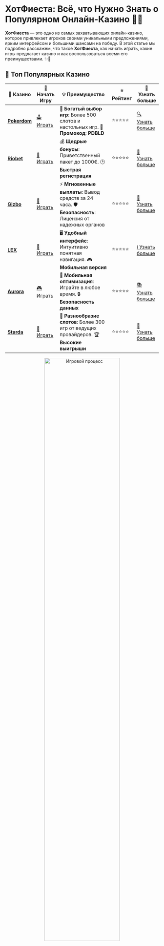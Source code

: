 # ХотФиеста: Всё, что Нужно Знать о Популярном Онлайн-Казино 🎉🎰

**ХотФиеста** — это одно из самых захватывающих онлайн-казино, которое привлекает игроков своими уникальными предложениями, ярким интерфейсом и большими шансами на победу. В этой статье мы подробно расскажем, что такое **ХотФиеста**, как начать играть, какие игры предлагает казино и как воспользоваться всеми его преимуществами. ✨💸

## 🌟 Топ Популярных Казино

| 🎲 **Казино** | 🔗 **Начать Игру** | 💡 **Преимущество** | ⭐ **Рейтинг** | 🔗 **Узнать больше** |
|--------------|---------------------|---------------------|----------------|----------------------|
| [**Pokerdom**](https://brandplay.link/4k77v2yx) | [🕹️ Играть](https://brandplay.link/4k77v2yx) | 🎉 **Богатый выбор игр**: Более 500 слотов и настольных игр. 🎁 **Промокод**: **PDBLD** | ⭐⭐⭐⭐⭐ | [🔍 Узнать больше](https://brandplay.link/4k77v2yx) |
| [**Riobet**](https://brandplay.link/7xBLTPyj) | [🎰 Играть](https://brandplay.link/7xBLTPyj) | 💰 **Щедрые бонусы**: Приветственный пакет до 1000€. 🕒 **Быстрая регистрация** | ⭐⭐⭐⭐⭐ | [📖 Узнать больше](https://brandplay.link/7xBLTPyj) |
| [**Gizbo**](https://brandplay.link/bprXw4YV) | [🎲 Играть](https://brandplay.link/bprXw4YV) | ⚡ **Мгновенные выплаты**: Вывод средств за 24 часа. 🛡️ **Безопасность**: Лицензия от надежных органов | ⭐⭐⭐⭐⭐ | [📝 Узнать больше](https://brandplay.link/bprXw4YV) |
| [**LEX**](https://brandplay.link/zW4hdDFV) | [🤑 Играть](https://brandplay.link/zW4hdDFV) | 🖥️ **Удобный интерфейс**: Интуитивно понятная навигация. 🎮 **Мобильная версия** | ⭐⭐⭐⭐⭐ | [ℹ️ Узнать больше](https://brandplay.link/zW4hdDFV) |
| [**Aurora**](https://10trafic-stat2.com/click/668546556bcc6313411604bd/6766/13032/subaccount) | [🎮 Играть](https://10trafic-stat2.com/click/668546556bcc6313411604bd/6766/13032/subaccount) | 📱 **Мобильная оптимизация**: Играйте в любое время. 🔒 **Безопасность данных** | ⭐⭐⭐⭐⭐ | [📚 Узнать больше](https://10trafic-stat2.com/click/668546556bcc6313411604bd/6766/13032/subaccount) |
| [**Starda**](https://brandplay.link/fB7xwRFL) | [🎯 Играть](https://brandplay.link/fB7xwRFL) | 🎰 **Разнообразие слотов**: Более 300 игр от ведущих провайдеров. 🏆 **Высокие выигрыши** | ⭐⭐⭐⭐⭐ | [🔎 Узнать больше](https://brandplay.link/fB7xwRFL) |

<div align="center">
    <img src="https://i.pinimg.com/originals/1d/b3/25/1db325483acbe642c6d4e6fdd73a4988.gif" alt="Игровой процесс" width="70%">
</div>

## 💎 Лучшие Бонусы и Акции

| 🎲 **Казино** | 🔗 **Начать Игру** | 💡 **Преимущество** | ⭐ **Рейтинг** | 🔗 **Узнать больше** |
|--------------|---------------------|---------------------|----------------|----------------------|
| [**Kometa**](https://brandplay.link/8ZymQJV8) | [🎰 Играть](https://brandplay.link/8ZymQJV8) | 🎁 **Эксклюзивные бонусы**: Регулярные акции и промо. 🔄 **Программы лояльности** | ⭐⭐⭐⭐☆ | [🔍 Узнать больше](https://brandplay.link/8ZymQJV8) |
| [**R7**](https://brandplay.link/bMd3Yjsw) | [🕹️ Играть](https://brandplay.link/bMd3Yjsw) | 🕒 **Круглосуточная поддержка**: Всегда на связи. 💸 **Высокие лимиты** | ⭐⭐⭐⭐☆ | [📖 Узнать больше](https://brandplay.link/bMd3Yjsw) |
| [**7K**](https://brandplay.link/BvQyFShp) | [🎲 Играть](https://brandplay.link/BvQyFShp) | 🌟 **Эксклюзивные бонусы**: Только для VIP игроков. 🎉 **Сезонные акции** | ⭐⭐⭐⭐☆ | [📝 Узнать больше](https://brandplay.link/BvQyFShp) |
| [**Kent**](https://brandplay.link/Fv2WP3js) | [🤑 Играть](https://brandplay.link/Fv2WP3js) | 📈 **Высокий RTP**: Более 98%. 💼 **Профессиональная поддержка** | ⭐⭐⭐⭐☆ | [ℹ️ Узнать больше](https://brandplay.link/Fv2WP3js) |
| [**1Xslots**](https://brandplay.link/hSB1khtr) | [🎮 Играть](https://brandplay.link/hSB1khtr) | 🎉 **Множество акций**: Еженедельные бонусы и турниры. 🛡️ **Безопасность** | ⭐⭐⭐⭐☆ | [📚 Узнать больше](https://brandplay.link/hSB1khtr) |
| [**Gama**](https://brandplay.link/j6NMKsDz) | [🎯 Играть](https://brandplay.link/j6NMKsDz) | 🔍 **Интуитивный интерфейс**: Легкость использования. 🏅 **Престижные турниры** | ⭐⭐⭐⭐☆ | [🔎 Узнать больше](https://brandplay.link/j6NMKsDz) |

<div align="center">
    <img src="https://i.pinimg.com/originals/1d/b3/25/1db325483acbe642c6d4e6fdd73a4988.gif" alt="Игровой процесс" width="70%">
</div>

## 🚀 Быстрые Выигрыши и Поддержка

| 🎲 **Казино** | 🔗 **Начать Игру** | 💡 **Преимущество** | ⭐ **Рейтинг** | 🔗 **Узнать больше** |
|--------------|---------------------|---------------------|----------------|----------------------|
| [**Onion**](https://brandplay.link/zBGRVpQ9) | [🎰 Играть](https://brandplay.link/zBGRVpQ9) | 🤑 **Низкие ставки**: Идеально для начинающих. 🔄 **Быстрые выводы** | ⭐⭐⭐⭐☆ | [🔍 Узнать больше](https://brandplay.link/zBGRVpQ9) |
| [**Чемпион**](https://temon-gter.cfd/go/lRq?p80412p304504pcc44t17455) | [🕹️ Играть](https://temon-gter.cfd/go/lRq?p80412p304504pcc44t17455) | 🏅 **Лояльная программа**: Награды за активность. 🎁 **Ежемесячные бонусы** | ⭐⭐⭐⭐☆ | [📖 Узнать больше](https://temon-gter.cfd/go/lRq?p80412p304504pcc44t17455) |
| [**Vavada**](https://vavadapartner.pro/?promo=ea5c9275-6854-4505-94fc-95ab18221945-linkb2) | [🎲 Играть](https://vavadapartner.pro/?promo=ea5c9275-6854-4505-94fc-95ab18221945-linkb2) | 🚀 **Быстрая регистрация**: Начните играть мгновенно. 🔐 **Безопасные транзакции** | ⭐⭐⭐⭐☆ | [📝 Узнать больше](https://vavadapartner.pro/?promo=ea5c9275-6854-4505-94fc-95ab18221945-linkb2) |
| [**Friends**](https://gofriends.kim/linkb2) | [🤑 Играть](https://gofriends.kim/linkb2) | 🤝 **Социальные игры**: Играйте с друзьями. 🌐 **Мультиплатформенность** | ⭐⭐⭐⭐☆ | [ℹ️ Узнать больше](https://gofriends.kim/linkb2) |
| [**1WIN**](https://brandplay.link/smXVpBbG) | [🎮 Играть](https://brandplay.link/smXVpBbG) | 🏆 **Спортивные ставки**: Широкий выбор видов спорта. 💵 **Высокие коэффициенты** | ⭐⭐⭐⭐☆ | [📚 Узнать больше](https://brandplay.link/smXVpBbG) |
| [**Drip**](https://drp-ircp01.com/c07e6a3db) | [🎯 Играть](https://drp-ircp01.com/c07e6a3db) | 🌐 **Инновационные игры**: Новейшие игровые технологии. 🛡️ **Высокая безопасность** | ⭐⭐⭐⭐☆ | [🔎 Узнать больше](https://drp-ircp01.com/c07e6a3db) |
| [**JoyCasino**](https://rpc30.call2me.pro/?/ru/registration?apkpop=0&partner=p24970p3291217pc98f) | [🎰 Играть](https://rpc30.call2me.pro/?/ru/registration?apkpop=0&partner=p24970p3291217pc98f) | 🎁 **Приятные бонусы**: Ежедневные акции и подарки. 🕹️ **Разнообразие игр** | ⭐⭐⭐⭐☆ | [🔍 Узнать больше](https://rpc30.call2me.pro/?/ru/registration?apkpop=0&partner=p24970p3291217pc98f) |

<div align="center">
    <img src="https://i.pinimg.com/originals/1d/b3/25/1db325483acbe642c6d4e6fdd73a4988.gif" alt="Игровой процесс" width="70%">
</div>
---

✨ **Выбирайте лучшее казино для себя и наслаждайтесь игрой! Удачи!** ✨

## Что Такое ХотФиеста? 🎊

**ХотФиеста** — это онлайн-казино, которое быстро завоевало популярность среди игроков благодаря своему разнообразию игр, щедрым бонусам и удобному интерфейсу. Платформа предлагает пользователям множество развлечений, включая слоты, настольные игры, покер и даже казино с живыми дилерами.

### Почему Выбирать ХотФиеста? 🏆

- **Щедрые бонусы и акции**: Казино часто предлагает бонусы на первый депозит, бесплатные вращения и другие акции для новых и постоянных игроков.
- **Удобный интерфейс**: Навигация по сайту интуитивно понятна, что облегчает поиск любимых игр.
- **Множество вариантов пополнения счета**: Казино поддерживает различные способы оплаты, включая банковские карты, электронные кошельки и криптовалюту.

## Как Начать Играть в ХотФиеста? 📝

Играть в **ХотФиеста** — это просто! Следуйте этим простым шагам, чтобы начать своё увлекательное путешествие в мире онлайн-казино.

### 1. Регистрация в Казино 🔑

Чтобы начать играть, вам нужно создать аккаунт в **ХотФиеста**. Процесс регистрации довольно прост и занимает всего несколько минут. Вам нужно будет указать свои персональные данные и выбрать способ пополнения счета. Обратите внимание, что некоторые казино могут запросить подтверждение личности для безопасности.

### 2. Пополнение Счёта 💳

После регистрации вам нужно пополнить свой счёт, чтобы начать игру на реальные деньги. **ХотФиеста** предлагает различные способы пополнения, включая:
- Банковские карты
- Электронные кошельки (например, Skrill, Neteller)
- Криптовалюта (если поддерживается)
  
Не забывайте ознакомиться с бонусами на первый депозит, чтобы максимально выгодно использовать свои средства.

### 3. Выбор Игры 🎰

После пополнения счёта вы можете выбрать игру, которая вам нравится. В **ХотФиеста** представлено огромное разнообразие азартных игр, среди которых:
- **Слоты** — от классических до современных видеослотов с захватывающими бонусами.
- **Карточные игры** — блэкджек, баккара, покер и другие.
- **Рулетка** — выберите европейскую или американскую рулетку и сделайте свою ставку.
- **Казино с живыми дилерами** — сыграйте с настоящими дилерами в реальном времени!

### 4. Играйте и Побеждайте! 🏅

Как только выбрали игру и сделали ставку, просто наслаждайтесь процессом. В зависимости от игры, ваши выигрышные комбинации или ставки на рулетке могут принести вам солидные выигрыши.

## Преимущества Игр в ХотФиеста 🎯

**ХотФиеста** привлекает игроков не только богатым выбором игр, но и множеством других преимуществ. Вот несколько причин, почему стоит выбрать это казино для игры:

### 1. Щедрые Бонусы и Акции 🎁

**ХотФиеста** радует своих игроков разнообразными бонусами:
- **Бонусы на депозит** для новых игроков
- **Бесплатные вращения** на популярных слотах
- **Периодические акции** для постоянных игроков, включая турниры и лотереи

### 2. Большой Выбор Игр 🎮

От классических слотов до новых видеослотов с бонусами и прогрессивными джекпотами — в **ХотФиеста** есть игры на любой вкус. Также доступны настольные игры, такие как покер, блэкджек и рулетка, которые идеально подходят для игроков, предпочитающих классические азартные игры.

### 3. Простой и Удобный Интерфейс 🌟

Дизайн сайта казино **ХотФиеста** разработан так, чтобы любому игроку было удобно найти интересующую игру, а также проверить баланс счёта или совершить депозит. В интерфейсе можно легко ориентироваться как на ПК, так и на мобильных устройствах.

### 4. Мобильная Версия и Приложение 📱

**ХотФиеста** предлагает удобную мобильную версию, которая идеально адаптирована для игры на смартфонах и планшетах. Вы также можете скачать приложение казино для ещё более комфортной игры в любое время и в любом месте.

## Лучшие Игры в ХотФиеста 🎰

Если вы не знаете, с чего начать, вот несколько популярных игр, которые можно найти в **ХотФиеста**:

### 1. Видеослоты 🎰

Видеослоты — это главная фишка казино, и в **ХотФиеста** представлено огромное количество таких игр. Вот несколько примечательных игр:
- **Book of Ra** — классический слот с увлекательной темой и бонусами.
- **Mega Moolah** — прогрессивный слот с гигантским джекпотом.
- **Starburst** — популярный слот с простыми правилами и яркими бонусами.

### 2. Рулетка 🎡

Рулетка — это всегда классика казино. В **ХотФиеста** доступны различные версии рулетки:
- **Европейская рулетка** — с одним нулём.
- **Американская рулетка** — с двумя нулями, что увеличивает преимущество казино.
- **Французская рулетка** — с уникальными правилами для повышения шансов игроков.

### 3. Покер ♠️

Покер — это игра, где стратегия играет ключевую роль. В **ХотФиеста** можно играть как против других игроков, так и против казино в таких вариантах, как:
- **Техасский холдем**
- **Омаха**
- **Покер с джекпотом**

### 4. Блэкджек 🃏

Блэкджек — это карточная игра, в которой цель — набрать сумму очков, максимально приближенную к 21, не превышая этого числа. В **ХотФиеста** вы найдёте несколько версий этой игры с разными правилами и ставками.

## Советы для Игры в ХотФиеста 💡

Чтобы максимально повысить шансы на выигрыш, следуйте этим советам:

### 1. Управляйте своим банком 🏦

Перед тем как начать играть, установите лимит для себя и не выходите за рамки этой суммы. Это поможет избежать крупных потерь.

### 2. Изучите правила игр 📚

Некоторые игры, такие как покер или блэкджек, требуют знания стратегии и правил. Потратьте немного времени на их изучение, чтобы повысить шансы на выигрыш.

### 3. Используйте бонусы 💸

Не забывайте использовать бонусы и бесплатные вращения, чтобы увеличить свои шансы на победу без дополнительных затрат.

## Часто Задаваемые Вопросы ❓

### 1. Как зарегистрироваться в **ХотФиеста**? 📝

Для регистрации нужно зайти на сайт казино, создать учётную запись, указав свои данные, и подтвердить свою личность, если требуется.

### 2. Какие способы оплаты поддерживаются? 💳

**ХотФиеста** поддерживает множество способов оплаты, включая банковские карты, электронные кошельки и криптовалюту.

### 3. Могу ли я играть на мобильном устройстве? 📱

Да, в **ХотФиеста** есть мобильная версия сайта и приложение, которое позволяет играть на смартфонах и планшетах.

### 4. Как вывести выигрыши? 💵

Для вывода выигрышей нужно зайти в раздел «Касса» и выбрать удобный способ вывода. Обычно вывод средств занимает несколько рабочих дней.

## Заключение

**ХотФиеста** — это захватывающее онлайн-казино, которое предлагает широкий выбор игр, удобный интерфейс и щедрые бонусы. С этим казино вы сможете наслаждаться качественным игровым процессом и увеличить шансы на выигрыш благодаря стратегии и правильному выбору игр. Помните, что азартные игры — это прежде всего развлечение, и играйте ответственно! 🍀🎉
